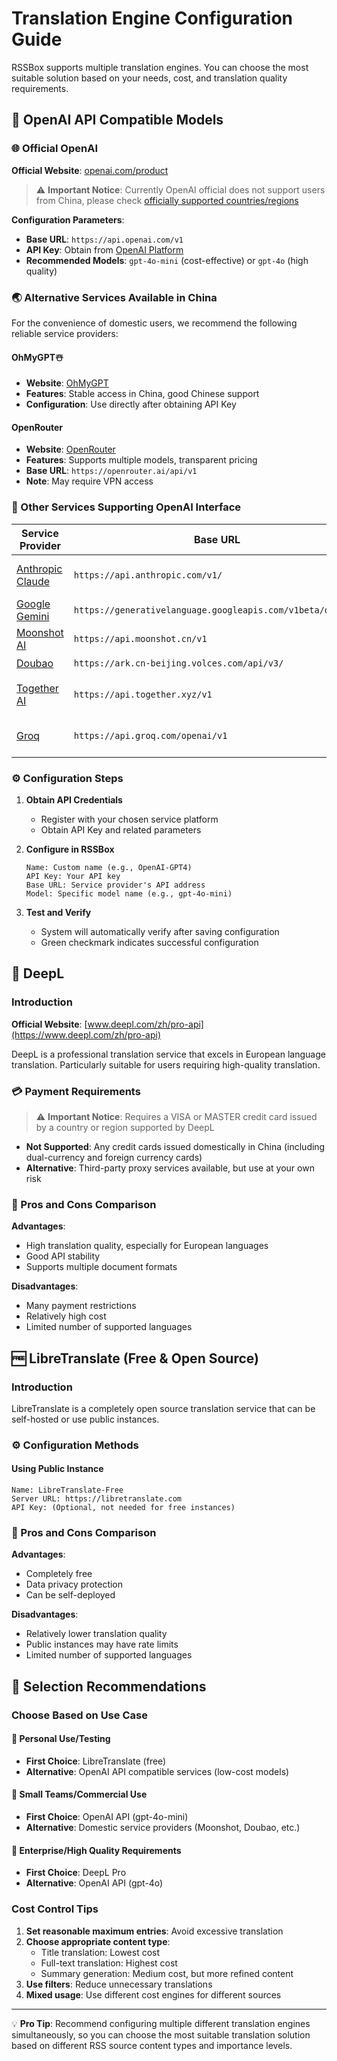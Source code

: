 # Translation Engine Configuration Guide

RSSBox supports multiple translation engines. You can choose the most suitable solution based on your needs, cost, and translation quality requirements.

## 🤖 OpenAI API Compatible Models

### 🌐 Official OpenAI
**Official Website**: [openai.com/product](https://openai.com/product)

> ⚠️ **Important Notice**: Currently OpenAI official does not support users from China, please check [officially supported countries/regions](https://platform.openai.com/docs/supported-countries)

**Configuration Parameters**:
- **Base URL**: `https://api.openai.com/v1`
- **API Key**: Obtain from [OpenAI Platform](https://platform.openai.com/api-keys)
- **Recommended Models**: `gpt-4o-mini` (cost-effective) or `gpt-4o` (high quality)

### 🌏 Alternative Services Available in China

For the convenience of domestic users, we recommend the following reliable service providers:

#### OhMyGPT️☃️
- **Website**: [OhMyGPT](https://www.ohmygpt.com?aff=FQcnRPCb)
- **Features**: Stable access in China, good Chinese support
- **Configuration**: Use directly after obtaining API Key

#### OpenRouter
- **Website**: [OpenRouter](https://openrouter.ai/)
- **Features**: Supports multiple models, transparent pricing
- **Base URL**: `https://openrouter.ai/api/v1`
- **Note**: May require VPN access

### 🎯 Other Services Supporting OpenAI Interface

| Service Provider | Base URL | Features | Rating |
|---------|----------|------|----------|
| [Anthropic Claude](https://console.anthropic.com/) | `https://api.anthropic.com/v1/` | High-quality dialogue | ⭐⭐⭐⭐⭐ |
| [Google Gemini](https://aistudio.google.com/) | `https://generativelanguage.googleapis.com/v1beta/openai/` | Google product | ⭐⭐⭐⭐ |
| [Moonshot AI](https://www.moonshot.cn) | `https://api.moonshot.cn/v1` | Domestic service | ⭐⭐⭐⭐ |
| [Doubao](https://www.volcengine.com/product/doubao) | `https://ark.cn-beijing.volces.com/api/v3/` | ByteDance | ⭐⭐⭐ |
| [Together AI](https://www.together.ai) | `https://api.together.xyz/v1` | Open source models | ⭐⭐⭐ |
| [Groq](https://groq.com/) | `https://api.groq.com/openai/v1` | High-speed inference | ⭐⭐⭐ |

### ⚙️ Configuration Steps

1. **Obtain API Credentials**
   - Register with your chosen service platform
   - Obtain API Key and related parameters

2. **Configure in RSSBox**
   ```
   Name: Custom name (e.g., OpenAI-GPT4)
   API Key: Your API key
   Base URL: Service provider's API address
   Model: Specific model name (e.g., gpt-4o-mini)
   ```

3. **Test and Verify**
   - System will automatically verify after saving configuration
   - Green checkmark indicates successful configuration

## 🚀 DeepL

### Introduction
**Official Website**: [www.deepl.com/zh/pro-api](https://www.deepl.com/zh/pro-api)

DeepL is a professional translation service that excels in European language translation. Particularly suitable for users requiring high-quality translation.

### 💳 Payment Requirements
> ⚠️ **Important Notice**: Requires a VISA or MASTER credit card issued by a country or region supported by DeepL

- **Not Supported**: Any credit cards issued domestically in China (including dual-currency and foreign currency cards)
- **Alternative**: Third-party proxy services available, but use at your own risk

### 🎯 Pros and Cons Comparison

**Advantages**:
- High translation quality, especially for European languages
- Good API stability
- Supports multiple document formats

**Disadvantages**:
- Many payment restrictions
- Relatively high cost
- Limited number of supported languages

## 🆓 LibreTranslate (Free & Open Source)

### Introduction
LibreTranslate is a completely open source translation service that can be self-hosted or use public instances.

### ⚙️ Configuration Methods

#### Using Public Instance
```
Name: LibreTranslate-Free
Server URL: https://libretranslate.com
API Key: (Optional, not needed for free instances)
```

### 🎯 Pros and Cons Comparison

**Advantages**:
- Completely free
- Data privacy protection
- Can be self-deployed

**Disadvantages**:
- Relatively lower translation quality
- Public instances may have rate limits
- Limited number of supported languages

## 🔧 Selection Recommendations

### Choose Based on Use Case

#### 💼 Personal Use/Testing
- **First Choice**: LibreTranslate (free)
- **Alternative**: OpenAI API compatible services (low-cost models)

#### 🏢 Small Teams/Commercial Use
- **First Choice**: OpenAI API (gpt-4o-mini)
- **Alternative**: Domestic service providers (Moonshot, Doubao, etc.)

#### 🏦 Enterprise/High Quality Requirements
- **First Choice**: DeepL Pro
- **Alternative**: OpenAI API (gpt-4o)

### Cost Control Tips

1. **Set reasonable maximum entries**: Avoid excessive translation
2. **Choose appropriate content type**:
   - Title translation: Lowest cost
   - Full-text translation: Highest cost
   - Summary generation: Medium cost, but more refined content
3. **Use filters**: Reduce unnecessary translations
4. **Mixed usage**: Use different cost engines for different sources

---

💡 **Pro Tip**: Recommend configuring multiple different translation engines simultaneously, so you can choose the most suitable translation solution based on different RSS source content types and importance levels.